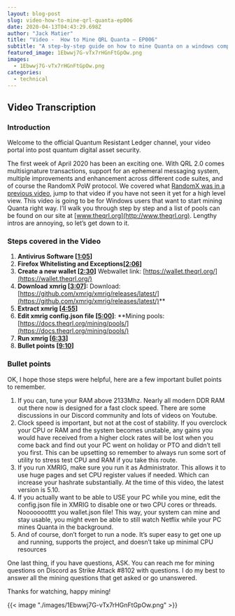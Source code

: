 ```yaml
---
layout: blog-post
slug: video-how-to-mine-qrl-quanta-ep006
date: 2020-04-13T04:43:29.698Z
author: "Jack Matier"
title: "Video -  How to Mine QRL Quanta — EP006"
subtitle: "A step-by-step guide on how to mine Quanta on a windows computer"
featured_image: 1Ebwwj7G-vTx7rHGnFtGpOw.png
images:
  - 1Ebwwj7G-vTx7rHGnFtGpOw.png
categories:
  - technical
---
```


## Video Transcription

### Introduction

Welcome to the official Quantum Resistant Ledger channel, your video portal into post quantum digital asset security.

The first week of April 2020 has been an exciting one. With QRL 2.0 comes multisignature transactions, support for an ephemeral messaging system, multiple improvements and enhancement across different code suites, and of course the RandomX PoW protocol. We covered what [RandomX was in a previous video](https://www.youtube.com/watch?v=S0ETCcT3vGY), jump to that video if you have not seen it yet for a high level view. This video is going to be for Windows users that want to start mining Quanta right way. I’ll walk you through step by step and a list of pools can be found on our site at [www.theqrl.org](http://www.theqrl.org). Lengthy intros are annoying, so let’s get down to it.

### Steps covered in the Video

1. **Antivirus Software [[1:05](https://youtu.be/5e7FK7A7svU?t=65)]**
1. **Firefox Whitelisting and Exceptions[[2:06](https://youtu.be/5e7FK7A7svU?t=126)]**
1. **Create a new wallet [[2:30](https://youtu.be/5e7FK7A7svU?t=150)]** Webwallet link: [https://wallet.theqrl.org/](https://wallet.theqrl.org/)
1. **Download xmrig [[3:07](https://youtu.be/5e7FK7A7svU?t=187)]:** Download: [https://github.com/xmrig/xmrig/releases/latest/](https://github.com/xmrig/xmrig/releases/latest/)**
1. **Extract xmrig [[4:55](https://youtu.be/5e7FK7A7svU?t=295)]**
1. **Edit xmrig config.json file [[5:00](https://youtu.be/5e7FK7A7svU?t=305)]**: **Mining pools: [https://docs.theqrl.org/mining/pools/](https://docs.theqrl.org/mining/pools/)
1. **Run xmrig [[6:33](https://youtu.be/5e7FK7A7svU?t=393)]**
1. **Bullet points [[9:10](https://youtu.be/5e7FK7A7svU?t=551)]**

### Bullet points

OK, I hope those steps were helpful, here are a few important bullet points to remember.

1. If you can, tune your RAM above 2133Mhz. Nearly all modern DDR RAM out there now is designed for a fast clock speed. There are some discussions in our Discord community and lots of videos on Youtube.
2. Clock speed is important, but not at the cost of stability. If you overclock your CPU or RAM and the system becomes unstable, any gains you would have received from a higher clock rates will be lost when you come back and find out your PC went on holiday or PTO and didn’t tell you first. This can be upsetting so remember to always run some sort of utility to stress test CPU and RAM if you take this route.
3. If you run XMRIG, make sure you run it as Administrator. This allows it to use huge pages and set CPU register values if needed. Which can increase your hashrate substantially. At the time of this video, the latest version is 5.10.
4. If you actually want to be able to USE your PC while you mine, edit the config.json file in XMRIG to disable one or two CPU cores or threads. Noooooootttt you wallet.json file! This way, your system can mine and stay usable, you might even be able to still watch Netflix while your PC mines Quanta in the background.
5. And of course, don’t forget to run a node. It’s super easy to get one up and running, supports the project, and doesn’t take up minimal CPU resources

One last thing, if you have questions, ASK. You can reach me for mining questions on Discord as Strike Attack #8102 with questions. I do my best to answer all the mining questions that get asked or go unanswered.

Thanks for watching, happy mining!

{{< image "./images/1Ebwwj7G-vTx7rHGnFtGpOw.png" >}}